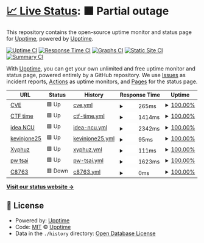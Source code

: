 # [📈 Live Status](https://demo.upptime.js.org): <!--live status--> **🟧 Partial outage**

This repository contains the open-source uptime monitor and status page for [Upptime](https://upptime.js.org), powered by [Upptime](https://github.com/upptime/upptime).

[![Uptime CI](https://github.com/upptime/upptime/workflows/Uptime%20CI/badge.svg)](https://github.com/upptime/upptime/actions?query=workflow%3A%22Uptime+CI%22)
[![Response Time CI](https://github.com/upptime/upptime/workflows/Response%20Time%20CI/badge.svg)](https://github.com/upptime/upptime/actions?query=workflow%3A%22Response+Time+CI%22)
[![Graphs CI](https://github.com/upptime/upptime/workflows/Graphs%20CI/badge.svg)](https://github.com/upptime/upptime/actions?query=workflow%3A%22Graphs+CI%22)
[![Static Site CI](https://github.com/upptime/upptime/workflows/Static%20Site%20CI/badge.svg)](https://github.com/upptime/upptime/actions?query=workflow%3A%22Static+Site+CI%22)
[![Summary CI](https://github.com/upptime/upptime/workflows/Summary%20CI/badge.svg)](https://github.com/upptime/upptime/actions?query=workflow%3A%22Summary+CI%22)

With [Upptime](https://upptime.js.org), you can get your own unlimited and free uptime monitor and status page, powered entirely by a GitHub repository. We use [Issues](https://github.com/upptime/upptime/issues) as incident reports, [Actions](https://github.com/upptime/upptime/actions) as uptime monitors, and [Pages](https://demo.upptime.js.org) for the status page.

<!--start: status pages-->
<!-- This summary is generated by Upptime (https://github.com/upptime/upptime) -->
<!-- Do not edit this manually, your changes will be overwritten -->
<!-- prettier-ignore -->
| URL | Status | History | Response Time | Uptime |
| --- | ------ | ------- | ------------- | ------ |
| <img alt="" src="https://favicons.githubusercontent.com/www.cve.org" height="13"> [CVE](https://www.cve.org/) | 🟩 Up | [cve.yml](https://github.com/kevinjone25/uptime/commits/HEAD/history/cve.yml) | <details><summary><img alt="Response time graph" src="./graphs/cve/response-time-week.png" height="20"> 265ms</summary><br><a href="https://demo.upptime.js.org/history/cve"><img alt="Response time 279" src="https://img.shields.io/endpoint?url=https%3A%2F%2Fraw.githubusercontent.com%2Fkevinjone25%2Fuptime%2FHEAD%2Fapi%2Fcve%2Fresponse-time.json"></a><br><a href="https://demo.upptime.js.org/history/cve"><img alt="24-hour response time 265" src="https://img.shields.io/endpoint?url=https%3A%2F%2Fraw.githubusercontent.com%2Fkevinjone25%2Fuptime%2FHEAD%2Fapi%2Fcve%2Fresponse-time-day.json"></a><br><a href="https://demo.upptime.js.org/history/cve"><img alt="7-day response time 265" src="https://img.shields.io/endpoint?url=https%3A%2F%2Fraw.githubusercontent.com%2Fkevinjone25%2Fuptime%2FHEAD%2Fapi%2Fcve%2Fresponse-time-week.json"></a><br><a href="https://demo.upptime.js.org/history/cve"><img alt="30-day response time 295" src="https://img.shields.io/endpoint?url=https%3A%2F%2Fraw.githubusercontent.com%2Fkevinjone25%2Fuptime%2FHEAD%2Fapi%2Fcve%2Fresponse-time-month.json"></a><br><a href="https://demo.upptime.js.org/history/cve"><img alt="1-year response time 279" src="https://img.shields.io/endpoint?url=https%3A%2F%2Fraw.githubusercontent.com%2Fkevinjone25%2Fuptime%2FHEAD%2Fapi%2Fcve%2Fresponse-time-year.json"></a></details> | <details><summary><a href="https://demo.upptime.js.org/history/cve">100.00%</a></summary><a href="https://demo.upptime.js.org/history/cve"><img alt="All-time uptime 100.00%" src="https://img.shields.io/endpoint?url=https%3A%2F%2Fraw.githubusercontent.com%2Fkevinjone25%2Fuptime%2FHEAD%2Fapi%2Fcve%2Fuptime.json"></a><br><a href="https://demo.upptime.js.org/history/cve"><img alt="24-hour uptime 100.00%" src="https://img.shields.io/endpoint?url=https%3A%2F%2Fraw.githubusercontent.com%2Fkevinjone25%2Fuptime%2FHEAD%2Fapi%2Fcve%2Fuptime-day.json"></a><br><a href="https://demo.upptime.js.org/history/cve"><img alt="7-day uptime 100.00%" src="https://img.shields.io/endpoint?url=https%3A%2F%2Fraw.githubusercontent.com%2Fkevinjone25%2Fuptime%2FHEAD%2Fapi%2Fcve%2Fuptime-week.json"></a><br><a href="https://demo.upptime.js.org/history/cve"><img alt="30-day uptime 100.00%" src="https://img.shields.io/endpoint?url=https%3A%2F%2Fraw.githubusercontent.com%2Fkevinjone25%2Fuptime%2FHEAD%2Fapi%2Fcve%2Fuptime-month.json"></a><br><a href="https://demo.upptime.js.org/history/cve"><img alt="1-year uptime 100.00%" src="https://img.shields.io/endpoint?url=https%3A%2F%2Fraw.githubusercontent.com%2Fkevinjone25%2Fuptime%2FHEAD%2Fapi%2Fcve%2Fuptime-year.json"></a></details>
| <img alt="" src="https://favicons.githubusercontent.com/ctftime.org" height="13"> [CTF time](https://ctftime.org/) | 🟩 Up | [ctf-time.yml](https://github.com/kevinjone25/uptime/commits/HEAD/history/ctf-time.yml) | <details><summary><img alt="Response time graph" src="./graphs/ctf-time/response-time-week.png" height="20"> 1414ms</summary><br><a href="https://demo.upptime.js.org/history/ctf-time"><img alt="Response time 1387" src="https://img.shields.io/endpoint?url=https%3A%2F%2Fraw.githubusercontent.com%2Fkevinjone25%2Fuptime%2FHEAD%2Fapi%2Fctf-time%2Fresponse-time.json"></a><br><a href="https://demo.upptime.js.org/history/ctf-time"><img alt="24-hour response time 1376" src="https://img.shields.io/endpoint?url=https%3A%2F%2Fraw.githubusercontent.com%2Fkevinjone25%2Fuptime%2FHEAD%2Fapi%2Fctf-time%2Fresponse-time-day.json"></a><br><a href="https://demo.upptime.js.org/history/ctf-time"><img alt="7-day response time 1414" src="https://img.shields.io/endpoint?url=https%3A%2F%2Fraw.githubusercontent.com%2Fkevinjone25%2Fuptime%2FHEAD%2Fapi%2Fctf-time%2Fresponse-time-week.json"></a><br><a href="https://demo.upptime.js.org/history/ctf-time"><img alt="30-day response time 1463" src="https://img.shields.io/endpoint?url=https%3A%2F%2Fraw.githubusercontent.com%2Fkevinjone25%2Fuptime%2FHEAD%2Fapi%2Fctf-time%2Fresponse-time-month.json"></a><br><a href="https://demo.upptime.js.org/history/ctf-time"><img alt="1-year response time 1387" src="https://img.shields.io/endpoint?url=https%3A%2F%2Fraw.githubusercontent.com%2Fkevinjone25%2Fuptime%2FHEAD%2Fapi%2Fctf-time%2Fresponse-time-year.json"></a></details> | <details><summary><a href="https://demo.upptime.js.org/history/ctf-time">100.00%</a></summary><a href="https://demo.upptime.js.org/history/ctf-time"><img alt="All-time uptime 99.75%" src="https://img.shields.io/endpoint?url=https%3A%2F%2Fraw.githubusercontent.com%2Fkevinjone25%2Fuptime%2FHEAD%2Fapi%2Fctf-time%2Fuptime.json"></a><br><a href="https://demo.upptime.js.org/history/ctf-time"><img alt="24-hour uptime 100.00%" src="https://img.shields.io/endpoint?url=https%3A%2F%2Fraw.githubusercontent.com%2Fkevinjone25%2Fuptime%2FHEAD%2Fapi%2Fctf-time%2Fuptime-day.json"></a><br><a href="https://demo.upptime.js.org/history/ctf-time"><img alt="7-day uptime 100.00%" src="https://img.shields.io/endpoint?url=https%3A%2F%2Fraw.githubusercontent.com%2Fkevinjone25%2Fuptime%2FHEAD%2Fapi%2Fctf-time%2Fuptime-week.json"></a><br><a href="https://demo.upptime.js.org/history/ctf-time"><img alt="30-day uptime 100.00%" src="https://img.shields.io/endpoint?url=https%3A%2F%2Fraw.githubusercontent.com%2Fkevinjone25%2Fuptime%2FHEAD%2Fapi%2Fctf-time%2Fuptime-month.json"></a><br><a href="https://demo.upptime.js.org/history/ctf-time"><img alt="1-year uptime 99.75%" src="https://img.shields.io/endpoint?url=https%3A%2F%2Fraw.githubusercontent.com%2Fkevinjone25%2Fuptime%2FHEAD%2Fapi%2Fctf-time%2Fuptime-year.json"></a></details>
| <img alt="" src="https://favicons.githubusercontent.com/idea.ncu.edu.tw" height="13"> [idea NCU](https://idea.ncu.edu.tw/) | 🟩 Up | [idea-ncu.yml](https://github.com/kevinjone25/uptime/commits/HEAD/history/idea-ncu.yml) | <details><summary><img alt="Response time graph" src="./graphs/idea-ncu/response-time-week.png" height="20"> 2342ms</summary><br><a href="https://demo.upptime.js.org/history/idea-ncu"><img alt="Response time 2229" src="https://img.shields.io/endpoint?url=https%3A%2F%2Fraw.githubusercontent.com%2Fkevinjone25%2Fuptime%2FHEAD%2Fapi%2Fidea-ncu%2Fresponse-time.json"></a><br><a href="https://demo.upptime.js.org/history/idea-ncu"><img alt="24-hour response time 1852" src="https://img.shields.io/endpoint?url=https%3A%2F%2Fraw.githubusercontent.com%2Fkevinjone25%2Fuptime%2FHEAD%2Fapi%2Fidea-ncu%2Fresponse-time-day.json"></a><br><a href="https://demo.upptime.js.org/history/idea-ncu"><img alt="7-day response time 2342" src="https://img.shields.io/endpoint?url=https%3A%2F%2Fraw.githubusercontent.com%2Fkevinjone25%2Fuptime%2FHEAD%2Fapi%2Fidea-ncu%2Fresponse-time-week.json"></a><br><a href="https://demo.upptime.js.org/history/idea-ncu"><img alt="30-day response time 2233" src="https://img.shields.io/endpoint?url=https%3A%2F%2Fraw.githubusercontent.com%2Fkevinjone25%2Fuptime%2FHEAD%2Fapi%2Fidea-ncu%2Fresponse-time-month.json"></a><br><a href="https://demo.upptime.js.org/history/idea-ncu"><img alt="1-year response time 2229" src="https://img.shields.io/endpoint?url=https%3A%2F%2Fraw.githubusercontent.com%2Fkevinjone25%2Fuptime%2FHEAD%2Fapi%2Fidea-ncu%2Fresponse-time-year.json"></a></details> | <details><summary><a href="https://demo.upptime.js.org/history/idea-ncu">100.00%</a></summary><a href="https://demo.upptime.js.org/history/idea-ncu"><img alt="All-time uptime 92.56%" src="https://img.shields.io/endpoint?url=https%3A%2F%2Fraw.githubusercontent.com%2Fkevinjone25%2Fuptime%2FHEAD%2Fapi%2Fidea-ncu%2Fuptime.json"></a><br><a href="https://demo.upptime.js.org/history/idea-ncu"><img alt="24-hour uptime 100.00%" src="https://img.shields.io/endpoint?url=https%3A%2F%2Fraw.githubusercontent.com%2Fkevinjone25%2Fuptime%2FHEAD%2Fapi%2Fidea-ncu%2Fuptime-day.json"></a><br><a href="https://demo.upptime.js.org/history/idea-ncu"><img alt="7-day uptime 100.00%" src="https://img.shields.io/endpoint?url=https%3A%2F%2Fraw.githubusercontent.com%2Fkevinjone25%2Fuptime%2FHEAD%2Fapi%2Fidea-ncu%2Fuptime-week.json"></a><br><a href="https://demo.upptime.js.org/history/idea-ncu"><img alt="30-day uptime 99.87%" src="https://img.shields.io/endpoint?url=https%3A%2F%2Fraw.githubusercontent.com%2Fkevinjone25%2Fuptime%2FHEAD%2Fapi%2Fidea-ncu%2Fuptime-month.json"></a><br><a href="https://demo.upptime.js.org/history/idea-ncu"><img alt="1-year uptime 92.56%" src="https://img.shields.io/endpoint?url=https%3A%2F%2Fraw.githubusercontent.com%2Fkevinjone25%2Fuptime%2FHEAD%2Fapi%2Fidea-ncu%2Fuptime-year.json"></a></details>
| <img alt="" src="https://favicons.githubusercontent.com/kevinjone25.github.io" height="13"> [kevinjone25](https://kevinjone25.github.io/kevinjoneown/) | 🟩 Up | [kevinjone25.yml](https://github.com/kevinjone25/uptime/commits/HEAD/history/kevinjone25.yml) | <details><summary><img alt="Response time graph" src="./graphs/kevinjone25/response-time-week.png" height="20"> 95ms</summary><br><a href="https://demo.upptime.js.org/history/kevinjone25"><img alt="Response time 94" src="https://img.shields.io/endpoint?url=https%3A%2F%2Fraw.githubusercontent.com%2Fkevinjone25%2Fuptime%2FHEAD%2Fapi%2Fkevinjone25%2Fresponse-time.json"></a><br><a href="https://demo.upptime.js.org/history/kevinjone25"><img alt="24-hour response time 160" src="https://img.shields.io/endpoint?url=https%3A%2F%2Fraw.githubusercontent.com%2Fkevinjone25%2Fuptime%2FHEAD%2Fapi%2Fkevinjone25%2Fresponse-time-day.json"></a><br><a href="https://demo.upptime.js.org/history/kevinjone25"><img alt="7-day response time 95" src="https://img.shields.io/endpoint?url=https%3A%2F%2Fraw.githubusercontent.com%2Fkevinjone25%2Fuptime%2FHEAD%2Fapi%2Fkevinjone25%2Fresponse-time-week.json"></a><br><a href="https://demo.upptime.js.org/history/kevinjone25"><img alt="30-day response time 105" src="https://img.shields.io/endpoint?url=https%3A%2F%2Fraw.githubusercontent.com%2Fkevinjone25%2Fuptime%2FHEAD%2Fapi%2Fkevinjone25%2Fresponse-time-month.json"></a><br><a href="https://demo.upptime.js.org/history/kevinjone25"><img alt="1-year response time 94" src="https://img.shields.io/endpoint?url=https%3A%2F%2Fraw.githubusercontent.com%2Fkevinjone25%2Fuptime%2FHEAD%2Fapi%2Fkevinjone25%2Fresponse-time-year.json"></a></details> | <details><summary><a href="https://demo.upptime.js.org/history/kevinjone25">100.00%</a></summary><a href="https://demo.upptime.js.org/history/kevinjone25"><img alt="All-time uptime 100.00%" src="https://img.shields.io/endpoint?url=https%3A%2F%2Fraw.githubusercontent.com%2Fkevinjone25%2Fuptime%2FHEAD%2Fapi%2Fkevinjone25%2Fuptime.json"></a><br><a href="https://demo.upptime.js.org/history/kevinjone25"><img alt="24-hour uptime 100.00%" src="https://img.shields.io/endpoint?url=https%3A%2F%2Fraw.githubusercontent.com%2Fkevinjone25%2Fuptime%2FHEAD%2Fapi%2Fkevinjone25%2Fuptime-day.json"></a><br><a href="https://demo.upptime.js.org/history/kevinjone25"><img alt="7-day uptime 100.00%" src="https://img.shields.io/endpoint?url=https%3A%2F%2Fraw.githubusercontent.com%2Fkevinjone25%2Fuptime%2FHEAD%2Fapi%2Fkevinjone25%2Fuptime-week.json"></a><br><a href="https://demo.upptime.js.org/history/kevinjone25"><img alt="30-day uptime 100.00%" src="https://img.shields.io/endpoint?url=https%3A%2F%2Fraw.githubusercontent.com%2Fkevinjone25%2Fuptime%2FHEAD%2Fapi%2Fkevinjone25%2Fuptime-month.json"></a><br><a href="https://demo.upptime.js.org/history/kevinjone25"><img alt="1-year uptime 100.00%" src="https://img.shields.io/endpoint?url=https%3A%2F%2Fraw.githubusercontent.com%2Fkevinjone25%2Fuptime%2FHEAD%2Fapi%2Fkevinjone25%2Fuptime-year.json"></a></details>
| <img alt="" src="https://favicons.githubusercontent.com/wst24365888.github.io" height="13"> [Xyphuz](https://wst24365888.github.io/) | 🟩 Up | [xyphuz.yml](https://github.com/kevinjone25/uptime/commits/HEAD/history/xyphuz.yml) | <details><summary><img alt="Response time graph" src="./graphs/xyphuz/response-time-week.png" height="20"> 111ms</summary><br><a href="https://demo.upptime.js.org/history/xyphuz"><img alt="Response time 98" src="https://img.shields.io/endpoint?url=https%3A%2F%2Fraw.githubusercontent.com%2Fkevinjone25%2Fuptime%2FHEAD%2Fapi%2Fxyphuz%2Fresponse-time.json"></a><br><a href="https://demo.upptime.js.org/history/xyphuz"><img alt="24-hour response time 155" src="https://img.shields.io/endpoint?url=https%3A%2F%2Fraw.githubusercontent.com%2Fkevinjone25%2Fuptime%2FHEAD%2Fapi%2Fxyphuz%2Fresponse-time-day.json"></a><br><a href="https://demo.upptime.js.org/history/xyphuz"><img alt="7-day response time 111" src="https://img.shields.io/endpoint?url=https%3A%2F%2Fraw.githubusercontent.com%2Fkevinjone25%2Fuptime%2FHEAD%2Fapi%2Fxyphuz%2Fresponse-time-week.json"></a><br><a href="https://demo.upptime.js.org/history/xyphuz"><img alt="30-day response time 109" src="https://img.shields.io/endpoint?url=https%3A%2F%2Fraw.githubusercontent.com%2Fkevinjone25%2Fuptime%2FHEAD%2Fapi%2Fxyphuz%2Fresponse-time-month.json"></a><br><a href="https://demo.upptime.js.org/history/xyphuz"><img alt="1-year response time 98" src="https://img.shields.io/endpoint?url=https%3A%2F%2Fraw.githubusercontent.com%2Fkevinjone25%2Fuptime%2FHEAD%2Fapi%2Fxyphuz%2Fresponse-time-year.json"></a></details> | <details><summary><a href="https://demo.upptime.js.org/history/xyphuz">100.00%</a></summary><a href="https://demo.upptime.js.org/history/xyphuz"><img alt="All-time uptime 100.00%" src="https://img.shields.io/endpoint?url=https%3A%2F%2Fraw.githubusercontent.com%2Fkevinjone25%2Fuptime%2FHEAD%2Fapi%2Fxyphuz%2Fuptime.json"></a><br><a href="https://demo.upptime.js.org/history/xyphuz"><img alt="24-hour uptime 100.00%" src="https://img.shields.io/endpoint?url=https%3A%2F%2Fraw.githubusercontent.com%2Fkevinjone25%2Fuptime%2FHEAD%2Fapi%2Fxyphuz%2Fuptime-day.json"></a><br><a href="https://demo.upptime.js.org/history/xyphuz"><img alt="7-day uptime 100.00%" src="https://img.shields.io/endpoint?url=https%3A%2F%2Fraw.githubusercontent.com%2Fkevinjone25%2Fuptime%2FHEAD%2Fapi%2Fxyphuz%2Fuptime-week.json"></a><br><a href="https://demo.upptime.js.org/history/xyphuz"><img alt="30-day uptime 100.00%" src="https://img.shields.io/endpoint?url=https%3A%2F%2Fraw.githubusercontent.com%2Fkevinjone25%2Fuptime%2FHEAD%2Fapi%2Fxyphuz%2Fuptime-month.json"></a><br><a href="https://demo.upptime.js.org/history/xyphuz"><img alt="1-year uptime 100.00%" src="https://img.shields.io/endpoint?url=https%3A%2F%2Fraw.githubusercontent.com%2Fkevinjone25%2Fuptime%2FHEAD%2Fapi%2Fxyphuz%2Fuptime-year.json"></a></details>
| <img alt="" src="https://favicons.githubusercontent.com/in.ncu.edu.tw" height="13"> [pw tsai](https://in.ncu.edu.tw/~pwtsai/) | 🟩 Up | [pw-tsai.yml](https://github.com/kevinjone25/uptime/commits/HEAD/history/pw-tsai.yml) | <details><summary><img alt="Response time graph" src="./graphs/pw-tsai/response-time-week.png" height="20"> 1623ms</summary><br><a href="https://demo.upptime.js.org/history/pw-tsai"><img alt="Response time 1696" src="https://img.shields.io/endpoint?url=https%3A%2F%2Fraw.githubusercontent.com%2Fkevinjone25%2Fuptime%2FHEAD%2Fapi%2Fpw-tsai%2Fresponse-time.json"></a><br><a href="https://demo.upptime.js.org/history/pw-tsai"><img alt="24-hour response time 1209" src="https://img.shields.io/endpoint?url=https%3A%2F%2Fraw.githubusercontent.com%2Fkevinjone25%2Fuptime%2FHEAD%2Fapi%2Fpw-tsai%2Fresponse-time-day.json"></a><br><a href="https://demo.upptime.js.org/history/pw-tsai"><img alt="7-day response time 1623" src="https://img.shields.io/endpoint?url=https%3A%2F%2Fraw.githubusercontent.com%2Fkevinjone25%2Fuptime%2FHEAD%2Fapi%2Fpw-tsai%2Fresponse-time-week.json"></a><br><a href="https://demo.upptime.js.org/history/pw-tsai"><img alt="30-day response time 1785" src="https://img.shields.io/endpoint?url=https%3A%2F%2Fraw.githubusercontent.com%2Fkevinjone25%2Fuptime%2FHEAD%2Fapi%2Fpw-tsai%2Fresponse-time-month.json"></a><br><a href="https://demo.upptime.js.org/history/pw-tsai"><img alt="1-year response time 1696" src="https://img.shields.io/endpoint?url=https%3A%2F%2Fraw.githubusercontent.com%2Fkevinjone25%2Fuptime%2FHEAD%2Fapi%2Fpw-tsai%2Fresponse-time-year.json"></a></details> | <details><summary><a href="https://demo.upptime.js.org/history/pw-tsai">100.00%</a></summary><a href="https://demo.upptime.js.org/history/pw-tsai"><img alt="All-time uptime 99.98%" src="https://img.shields.io/endpoint?url=https%3A%2F%2Fraw.githubusercontent.com%2Fkevinjone25%2Fuptime%2FHEAD%2Fapi%2Fpw-tsai%2Fuptime.json"></a><br><a href="https://demo.upptime.js.org/history/pw-tsai"><img alt="24-hour uptime 100.00%" src="https://img.shields.io/endpoint?url=https%3A%2F%2Fraw.githubusercontent.com%2Fkevinjone25%2Fuptime%2FHEAD%2Fapi%2Fpw-tsai%2Fuptime-day.json"></a><br><a href="https://demo.upptime.js.org/history/pw-tsai"><img alt="7-day uptime 100.00%" src="https://img.shields.io/endpoint?url=https%3A%2F%2Fraw.githubusercontent.com%2Fkevinjone25%2Fuptime%2FHEAD%2Fapi%2Fpw-tsai%2Fuptime-week.json"></a><br><a href="https://demo.upptime.js.org/history/pw-tsai"><img alt="30-day uptime 100.00%" src="https://img.shields.io/endpoint?url=https%3A%2F%2Fraw.githubusercontent.com%2Fkevinjone25%2Fuptime%2FHEAD%2Fapi%2Fpw-tsai%2Fuptime-month.json"></a><br><a href="https://demo.upptime.js.org/history/pw-tsai"><img alt="1-year uptime 99.98%" src="https://img.shields.io/endpoint?url=https%3A%2F%2Fraw.githubusercontent.com%2Fkevinjone25%2Fuptime%2FHEAD%2Fapi%2Fpw-tsai%2Fuptime-year.json"></a></details>
| <img alt="" src="https://favicons.githubusercontent.com/kiritoc8763.org" height="13"> [C8763](https://kiritoc8763.org) | 🟥 Down | [c8763.yml](https://github.com/kevinjone25/uptime/commits/HEAD/history/c8763.yml) | <details><summary><img alt="Response time graph" src="./graphs/c8763/response-time-week.png" height="20"> 0ms</summary><br><a href="https://demo.upptime.js.org/history/c8763"><img alt="Response time 0" src="https://img.shields.io/endpoint?url=https%3A%2F%2Fraw.githubusercontent.com%2Fkevinjone25%2Fuptime%2FHEAD%2Fapi%2Fc8763%2Fresponse-time.json"></a><br><a href="https://demo.upptime.js.org/history/c8763"><img alt="24-hour response time 0" src="https://img.shields.io/endpoint?url=https%3A%2F%2Fraw.githubusercontent.com%2Fkevinjone25%2Fuptime%2FHEAD%2Fapi%2Fc8763%2Fresponse-time-day.json"></a><br><a href="https://demo.upptime.js.org/history/c8763"><img alt="7-day response time 0" src="https://img.shields.io/endpoint?url=https%3A%2F%2Fraw.githubusercontent.com%2Fkevinjone25%2Fuptime%2FHEAD%2Fapi%2Fc8763%2Fresponse-time-week.json"></a><br><a href="https://demo.upptime.js.org/history/c8763"><img alt="30-day response time 0" src="https://img.shields.io/endpoint?url=https%3A%2F%2Fraw.githubusercontent.com%2Fkevinjone25%2Fuptime%2FHEAD%2Fapi%2Fc8763%2Fresponse-time-month.json"></a><br><a href="https://demo.upptime.js.org/history/c8763"><img alt="1-year response time 0" src="https://img.shields.io/endpoint?url=https%3A%2F%2Fraw.githubusercontent.com%2Fkevinjone25%2Fuptime%2FHEAD%2Fapi%2Fc8763%2Fresponse-time-year.json"></a></details> | <details><summary><a href="https://demo.upptime.js.org/history/c8763">100.00%</a></summary><a href="https://demo.upptime.js.org/history/c8763"><img alt="All-time uptime 100.00%" src="https://img.shields.io/endpoint?url=https%3A%2F%2Fraw.githubusercontent.com%2Fkevinjone25%2Fuptime%2FHEAD%2Fapi%2Fc8763%2Fuptime.json"></a><br><a href="https://demo.upptime.js.org/history/c8763"><img alt="24-hour uptime 100.00%" src="https://img.shields.io/endpoint?url=https%3A%2F%2Fraw.githubusercontent.com%2Fkevinjone25%2Fuptime%2FHEAD%2Fapi%2Fc8763%2Fuptime-day.json"></a><br><a href="https://demo.upptime.js.org/history/c8763"><img alt="7-day uptime 100.00%" src="https://img.shields.io/endpoint?url=https%3A%2F%2Fraw.githubusercontent.com%2Fkevinjone25%2Fuptime%2FHEAD%2Fapi%2Fc8763%2Fuptime-week.json"></a><br><a href="https://demo.upptime.js.org/history/c8763"><img alt="30-day uptime 100.00%" src="https://img.shields.io/endpoint?url=https%3A%2F%2Fraw.githubusercontent.com%2Fkevinjone25%2Fuptime%2FHEAD%2Fapi%2Fc8763%2Fuptime-month.json"></a><br><a href="https://demo.upptime.js.org/history/c8763"><img alt="1-year uptime 100.00%" src="https://img.shields.io/endpoint?url=https%3A%2F%2Fraw.githubusercontent.com%2Fkevinjone25%2Fuptime%2FHEAD%2Fapi%2Fc8763%2Fuptime-year.json"></a></details>

<!--end: status pages-->

[**Visit our status website →**](https://demo.upptime.js.org)

## 📄 License

- Powered by: [Upptime](https://github.com/upptime/upptime)
- Code: [MIT](./LICENSE) © [Upptime](https://upptime.js.org)
- Data in the `./history` directory: [Open Database License](https://opendatacommons.org/licenses/odbl/1-0/)
